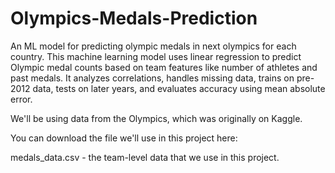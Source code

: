 # Olympics-Medals-Prediction
An ML model for predicting olympic medals in next olympics for each country.
This machine learning model uses linear regression to predict Olympic medal counts based on team features like number of athletes and past medals. It analyzes correlations, handles missing data, trains on pre-2012 data, tests on later years, and evaluates accuracy using mean absolute error.

We'll be using data from the Olympics, which was originally on Kaggle.

You can download the file we'll use in this project here:

medals_data.csv - the team-level data that we use in this project.
